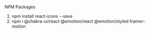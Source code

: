 NPM Packages
1. npm install react-icons --save
2. npm i @chakra-ui/react @emotion/react @emotion/styled framer-motion